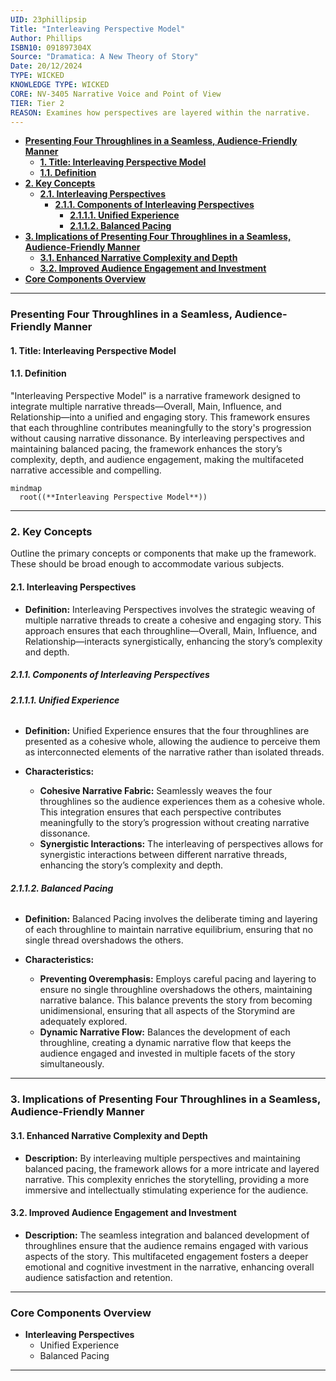 ```yaml
---
UID: 23phillipsip
Title: "Interleaving Perspective Model"
Author: Phillips
ISBN10: 091897304X
Source: "Dramatica: A New Theory of Story"
Date: 20/12/2024
TYPE: WICKED
KNOWLEDGE TYPE: WICKED
CORE: NV-3405 Narrative Voice and Point of View
TIER: Tier 2
REASON: Examines how perspectives are layered within the narrative.
---
```


- [**Presenting Four Throughlines in a Seamless, Audience-Friendly Manner**](#presenting-four-throughlines-in-a-seamless-audience-friendly-manner)
  - [**1. Title: Interleaving Perspective Model**](#1-title-interleaving-perspective-model)
  - [**1.1. Definition**](#11-definition)
- [**2. Key Concepts**](#2-key-concepts)
  - [**2.1. Interleaving Perspectives**](#21-interleaving-perspectives)
    - [**2.1.1. Components of Interleaving Perspectives**](#211-components-of-interleaving-perspectives)
      - [**2.1.1.1. Unified Experience**](#2111-unified-experience)
      - [**2.1.1.2. Balanced Pacing**](#2112-balanced-pacing)
- [**3. Implications of Presenting Four Throughlines in a Seamless, Audience-Friendly Manner**](#3-implications-of-presenting-four-throughlines-in-a-seamless-audience-friendly-manner)
  - [**3.1. Enhanced Narrative Complexity and Depth**](#31-enhanced-narrative-complexity-and-depth)
  - [**3.2. Improved Audience Engagement and Investment**](#32-improved-audience-engagement-and-investment)
- [**Core Components Overview**](#core-components-overview)

---

### **Presenting Four Throughlines in a Seamless, Audience-Friendly Manner**

#### **1. Title: Interleaving Perspective Model**

#### **1.1. Definition**

"Interleaving Perspective Model" is a narrative framework designed to integrate multiple narrative threads—Overall, Main, Influence, and Relationship—into a unified and engaging story. This framework ensures that each throughline contributes meaningfully to the story's progression without causing narrative dissonance. By interleaving perspectives and maintaining balanced pacing, the framework enhances the story’s complexity, depth, and audience engagement, making the multifaceted narrative accessible and compelling.

```mermaid
mindmap
  root((**Interleaving Perspective Model**))
```

---

### **2. Key Concepts**

Outline the primary concepts or components that make up the framework. These should be broad enough to accommodate various subjects.

#### **2.1. Interleaving Perspectives**

- **Definition:**
  Interleaving Perspectives involves the strategic weaving of multiple narrative threads to create a cohesive and engaging story. This approach ensures that each throughline—Overall, Main, Influence, and Relationship—interacts synergistically, enhancing the story’s complexity and depth.

##### **2.1.1. Components of Interleaving Perspectives**

###### **2.1.1.1. Unified Experience**

- **Definition:**
  Unified Experience ensures that the four throughlines are presented as a cohesive whole, allowing the audience to perceive them as interconnected elements of the narrative rather than isolated threads.

- **Characteristics:**
  - **Cohesive Narrative Fabric:** Seamlessly weaves the four throughlines so the audience experiences them as a cohesive whole. This integration ensures that each perspective contributes meaningfully to the story’s progression without creating narrative dissonance.
  - **Synergistic Interactions:** The interleaving of perspectives allows for synergistic interactions between different narrative threads, enhancing the story’s complexity and depth.

###### **2.1.1.2. Balanced Pacing**

- **Definition:**
  Balanced Pacing involves the deliberate timing and layering of each throughline to maintain narrative equilibrium, ensuring that no single thread overshadows the others.

- **Characteristics:**
  - **Preventing Overemphasis:** Employs careful pacing and layering to ensure no single throughline overshadows the others, maintaining narrative balance. This balance prevents the story from becoming unidimensional, ensuring that all aspects of the Storymind are adequately explored.
  - **Dynamic Narrative Flow:** Balances the development of each throughline, creating a dynamic narrative flow that keeps the audience engaged and invested in multiple facets of the story simultaneously.

---

### **3. Implications of Presenting Four Throughlines in a Seamless, Audience-Friendly Manner**

#### **3.1. Enhanced Narrative Complexity and Depth**

- **Description:**
  By interleaving multiple perspectives and maintaining balanced pacing, the framework allows for a more intricate and layered narrative. This complexity enriches the storytelling, providing a more immersive and intellectually stimulating experience for the audience.

#### **3.2. Improved Audience Engagement and Investment**

- **Description:**
  The seamless integration and balanced development of throughlines ensure that the audience remains engaged with various aspects of the story. This multifaceted engagement fosters a deeper emotional and cognitive investment in the narrative, enhancing overall audience satisfaction and retention.

---

### **Core Components Overview**

- **Interleaving Perspectives**
  - Unified Experience
  - Balanced Pacing

---
